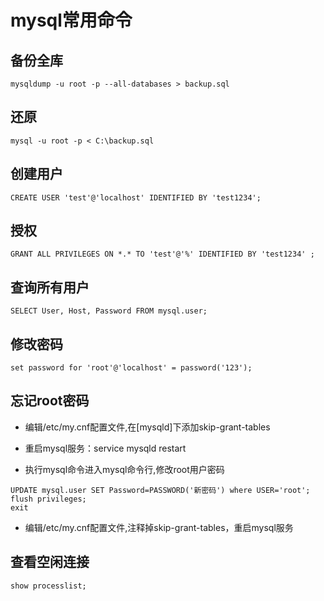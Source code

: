 # mysql常用命令

## 备份全库

```
mysqldump -u root -p --all-databases > backup.sql
```

## 还原

```
mysql -u root -p < C:\backup.sql
```

## 创建用户

```
CREATE USER 'test'@'localhost' IDENTIFIED BY 'test1234';
```

## 授权

```
GRANT ALL PRIVILEGES ON *.* TO 'test'@'%' IDENTIFIED BY 'test1234' ;
```

## 查询所有用户

```
SELECT User, Host, Password FROM mysql.user;
```

## 修改密码

```
set password for 'root'@'localhost' = password('123');
```

## 忘记root密码

* 编辑/etc/my.cnf配置文件,在\[mysqld\]下添加skip-grant-tables
* 重启mysql服务：service mysqld restart

* 执行mysql命令进入mysql命令行,修改root用户密码

```
UPDATE mysql.user SET Password=PASSWORD('新密码') where USER='root';
flush privileges;
exit
```

* 编辑/etc/my.cnf配置文件,注释掉skip-grant-tables，重启mysql服务

## 查看空闲连接

```
show processlist;
```



